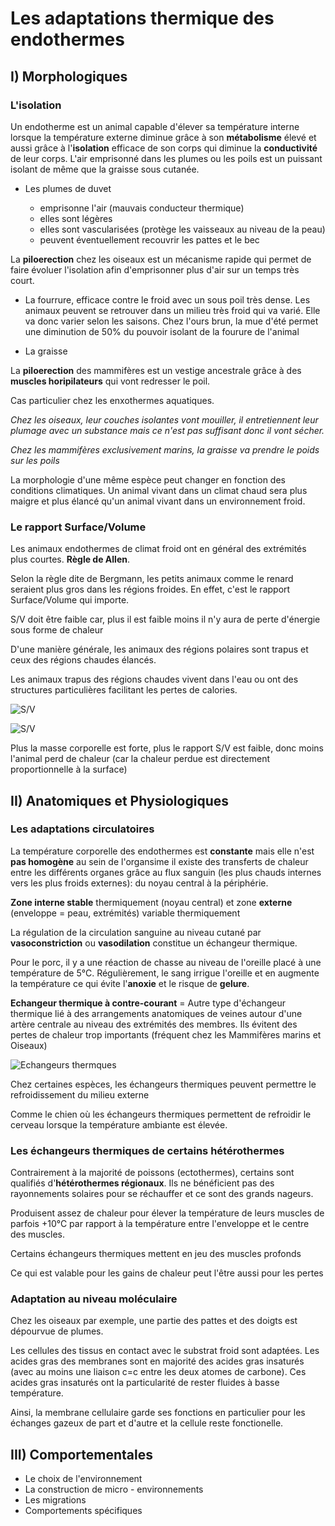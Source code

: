 # Les adaptations thermique des endothermes

## I) Morphologiques

### L'isolation

Un endotherme est un animal capable d'élever sa température interne lorsque la température externe diminue grâce à son **métabolisme** élevé et aussi grâce à l'**isolation** efficace de son corps qui diminue la **conductivité** de leur corps. L'air emprisonné dans les plumes ou les poils est un puissant isolant de même que la graisse sous cutanée.

* Les plumes de duvet 
	
    * emprisonne l'air (mauvais conducteur thermique)
    * elles sont légères
    * elles sont vascularisées (protège les vaisseaux au niveau de la peau)
    * peuvent éventuellement recouvrir les pattes et le bec
   
La **piloerection** chez les oiseaux est un mécanisme rapide qui permet de faire évoluer l'isolation afin d'emprisonner plus d'air sur un temps très court.

* La fourrure, efficace contre le froid avec un sous poil très dense. Les animaux peuvent se retrouver dans un milieu très froid qui va varié. Elle va donc varier selon les saisons. Chez l'ours brun, la mue d'été permet une diminution de 50% du pouvoir isolant de la fourure de l'animal 

* La graisse

La **piloerection** des mammifères est un vestige ancestrale grâce à des **muscles horipilateurs** qui vont redresser le poil.

Cas particulier chez les enxothermes aquatiques. 

*Chez les oiseaux, leur couches isolantes vont mouiller, il entretiennent leur plumage avec un substance mais ce n'est pas suffisant donc il vont sécher.*

*Chez les mammifères exclusivement marins, la graisse va prendre le poids sur les poils*

La morphologie d'une même espèce peut changer en fonction des conditions climatiques. Un animal vivant dans un climat chaud sera plus maigre et plus élancé qu'un animal vivant dans un environnement froid.

### Le rapport Surface/Volume

Les animaux endothermes de climat froid ont en général des extrémités plus courtes. **Règle de Allen**.

Selon la règle dite de Bergmann, les petits animaux comme le renard seraient plus gros dans les régions froides. En effet, c'est le rapport Surface/Volume qui importe.

S/V doit être faible car, plus il est faible moins il n'y aura de perte d'énergie sous forme de chaleur

D'une manière générale, les animaux des régions polaires sont trapus et ceux des régions chaudes élancés.

Les animaux trapus des régions chaudes vivent dans l'eau ou ont des structures particulières facilitant les pertes de calories.

![S/V](Images/Fig48.JPG)

![S/V](Images/Fig49.JPG)

Plus la masse corporelle est forte, plus le rapport S/V est faible, donc moins l'animal perd de chaleur (car la chaleur perdue est directement proportionnelle à la surface)

## II) Anatomiques et Physiologiques

### Les adaptations circulatoires

La température corporelle des endothermes est **constante** mais elle n'est **pas homogène** au sein de l'organsime il existe des transferts de chaleur entre les différents organes grâce au flux sanguin (les plus chauds internes vers les plus froids externes): du noyau central à la périphérie.

**Zone interne stable** thermiquement (noyau central) et zone **externe** (enveloppe = peau, extrémités) variable thermiquement 

La régulation de la circulation sanguine au niveau cutané par **vasoconstriction** ou **vasodilation** constitue un échangeur thermique.

Pour le porc,  il y a une réaction de chasse au niveau de l'oreille placé à une température de 5°C. Régulièrement, le sang irrigue l'oreille et en augmente la température ce qui évite l'**anoxie** et le risque de **gelure**.

**Echangeur thermique à contre-courant** = Autre type d'échangeur thermique lié à des arrangements anatomiques de veines autour d'une artère centrale au niveau des extrémités des membres. Ils évitent des pertes de chaleur trop importants (fréquent chez les Mammifères marins et Oiseaux)

![Echangeurs thermques](Images/Fig50.JPG)

Chez certaines espèces, les échangeurs thermiques peuvent permettre le refroidissement du milieu externe

Comme le chien où les échangeurs thermiques permettent de refroidir le cerveau lorsque la température ambiante est élevée.

### Les échangeurs thermiques de certains hétérothermes

Contrairement à la majorité de poissons (ectothermes), certains sont qualifiés d'**hétérothermes régionaux**. Ils ne bénéficient pas des rayonnements solaires pour se réchauffer et ce sont des grands nageurs.

Produisent assez de chaleur pour élever la température de leurs muscles de parfois +10°C par rapport à la température entre l'enveloppe et le centre des muscles.

Certains échangeurs thermiques mettent en jeu des muscles profonds

Ce qui est valable pour les gains de chaleur peut l'être aussi pour les pertes

### Adaptation au niveau moléculaire

Chez les oiseaux par exemple, une partie des pattes et des doigts est dépourvue de plumes.

Les cellules des tissus en contact avec le substrat froid sont adaptées. Les acides gras des membranes sont en majorité des acides gras insaturés (avec au moins une liaison c=c entre les deux atomes de carbone). Ces acides gras insaturés ont la particularité de rester fluides à basse température.

Ainsi, la membrane cellulaire garde ses fonctions en particulier pour les échanges gazeux de part et d'autre et la cellule reste fonctionelle.

## III) Comportementales

* Le choix de l'environnement
* La construction de micro - environnements
* Les migrations 
* Comportements spécifiques

